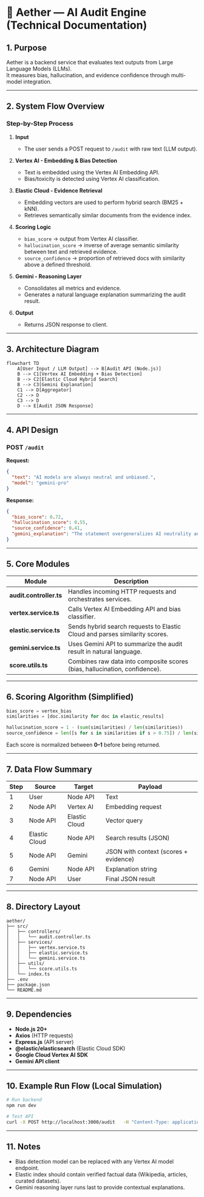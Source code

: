 # 🧠 Aether — AI Audit Engine (Technical Documentation)

## 1. Purpose
Aether is a backend service that evaluates text outputs from Large Language Models (LLMs).  
It measures bias, hallucination, and evidence confidence through multi-model integration.

---

## 2. System Flow Overview

### Step-by-Step Process
1. **Input**
   - The user sends a POST request to `/audit` with raw text (LLM output).

2. **Vertex AI - Embedding & Bias Detection**
   - Text is embedded using the Vertex AI Embedding API.
   - Bias/toxicity is detected using Vertex AI classification.

3. **Elastic Cloud - Evidence Retrieval**
   - Embedding vectors are used to perform hybrid search (BM25 + kNN).
   - Retrieves semantically similar documents from the evidence index.

4. **Scoring Logic**
   - `bias_score` → output from Vertex AI classifier.  
   - `hallucination_score` → inverse of average semantic similarity between text and retrieved evidence.  
   - `source_confidence` → proportion of retrieved docs with similarity above a defined threshold.

5. **Gemini - Reasoning Layer**
   - Consolidates all metrics and evidence.
   - Generates a natural language explanation summarizing the audit result.

6. **Output**
   - Returns JSON response to client.

---

## 3. Architecture Diagram

```mermaid
flowchart TD
    A[User Input / LLM Output] --> B[Audit API (Node.js)]
    B --> C1[Vertex AI Embedding + Bias Detection]
    B --> C2[Elastic Cloud Hybrid Search]
    B --> C3[Gemini Explanation]
    C1 --> D[Aggregator]
    C2 --> D
    C3 --> D
    D --> E[Audit JSON Response]
```

---

## 4. API Design

### POST `/audit`
**Request:**
```json
{
  "text": "AI models are always neutral and unbiased.",
  "model": "gemini-pro"
}
```

**Response:**
```json
{
  "bias_score": 0.72,
  "hallucination_score": 0.55,
  "source_confidence": 0.41,
  "gemini_explanation": "The statement overgeneralizes AI neutrality and lacks supporting evidence."
}
```

---

## 5. Core Modules

| Module | Description |
|---------|--------------|
| **audit.controller.ts** | Handles incoming HTTP requests and orchestrates services. |
| **vertex.service.ts** | Calls Vertex AI Embedding API and bias classifier. |
| **elastic.service.ts** | Sends hybrid search requests to Elastic Cloud and parses similarity scores. |
| **gemini.service.ts** | Uses Gemini API to summarize the audit result in natural language. |
| **score.utils.ts** | Combines raw data into composite scores (bias, hallucination, confidence). |

---

## 6. Scoring Algorithm (Simplified)

```python
bias_score = vertex_bias
similarities = [doc.similarity for doc in elastic_results]

hallucination_score = 1 - (sum(similarities) / len(similarities))
source_confidence = len([s for s in similarities if s > 0.75]) / len(similarities)
```

Each score is normalized between **0–1** before being returned.

---

## 7. Data Flow Summary

| Step | Source | Target | Payload |
|------|---------|---------|----------|
| 1 | User | Node API | Text |
| 2 | Node API | Vertex AI | Embedding request |
| 3 | Node API | Elastic Cloud | Vector query |
| 4 | Elastic Cloud | Node API | Search results (JSON) |
| 5 | Node API | Gemini | JSON with context (scores + evidence) |
| 6 | Gemini | Node API | Explanation string |
| 7 | Node API | User | Final JSON result |

---

## 8. Directory Layout

```
aether/
├── src/
│   ├── controllers/
│   │   └── audit.controller.ts
│   ├── services/
│   │   ├── vertex.service.ts
│   │   ├── elastic.service.ts
│   │   └── gemini.service.ts
│   ├── utils/
│   │   └── score.utils.ts
│   └── index.ts
├── .env
├── package.json
└── README.md
```

---

## 9. Dependencies
- **Node.js 20+**
- **Axios** (HTTP requests)
- **Express.js** (API server)
- **@elastic/elasticsearch** (Elastic Cloud SDK)
- **Google Cloud Vertex AI SDK**
- **Gemini API client**

---

## 10. Example Run Flow (Local Simulation)
```bash
# Run backend
npm run dev

# Test API
curl -X POST http://localhost:3000/audit   -H "Content-Type: application/json"   -d '{"text": "AI never makes mistakes."}'
```

---

## 11. Notes
- Bias detection model can be replaced with any Vertex AI model endpoint.  
- Elastic index should contain verified factual data (Wikipedia, articles, curated datasets).  
- Gemini reasoning layer runs last to provide contextual explanations.
